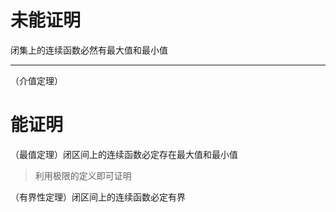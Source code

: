 # 未能证明
闭集上的连续函数必然有最大值和最小值

---
（介值定理）

# 能证明

（最值定理）闭区间上的连续函数必定存在最大值和最小值
> 利用极限的定义即可证明

（有界性定理）闭区间上的连续函数必定有界
> 
<!--stackedit_data:
eyJoaXN0b3J5IjpbMTk0NTczNzcwM119
-->